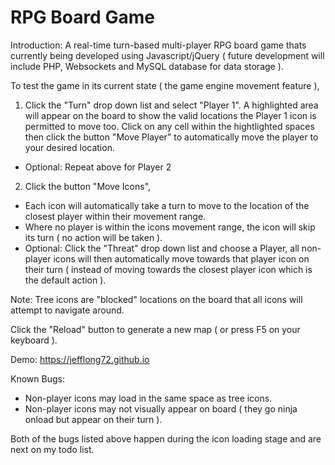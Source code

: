 # RPG Board Game 

Introduction: A real-time turn-based multi-player RPG board game thats currently being developed using Javascript/jQuery ( future development will include PHP, Websockets and MySQL database for data storage ).

To test the game in its current state ( the game engine movement feature ), 

1) Click the "Turn" drop down list and select "Player 1". A highlighted area will appear on the board to show the valid locations the Player 1 icon is permitted to move too. Click on any cell within the hightlighted spaces then click the button "Move Player" to automatically move the player to your desired location.
 - Optional: Repeat above for Player 2
 
2) Click the button "Move Icons", 
 - Each icon will automatically take a turn to move to the location of the closest player within their movement range.
 - Where no player is within the icons movement range, the icon will skip its turn ( no action will be taken ).
 - Optional: Click the "Threat" drop down list and choose a Player, all non-player icons will then automatically move towards that player icon on their turn ( instead of moving towards the closest player icon which is the default action ).

Note: Tree icons are "blocked" locations on the board that all icons will attempt to navigate around.

Click the "Reload" button to generate a new map ( or press F5 on your keyboard ).

Demo: https://jefflong72.github.io

Known Bugs:
 - Non-player icons may load in the same space as tree icons.
 - Non-player icons may not visually appear on board ( they go ninja onload but appear on their turn ).  
 
 Both of the bugs listed above happen during the icon loading stage and are next on my todo list.
